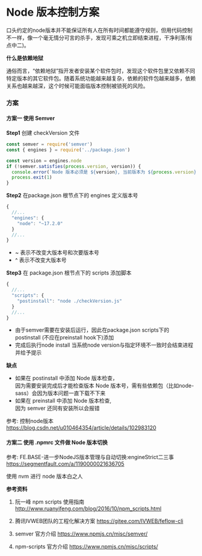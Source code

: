 # Node 版本控制方案

口头约定的node版本并不能保证所有人在所有时间都能遵守规则，但用代码控制不一样，像一个毫无情分可言的杀手，发现可乘之机立即结束进程，干净利落(有点中二)。

**什么是依赖地狱**

通俗而言，“依赖地狱”指开发者安装某个软件包时，发现这个软件包里又依赖不同特定版本的其它软件包。随着系统功能越来越复杂，依赖的软件包越来越多，依赖关系也越来越深，这个时候可能面临版本控制被锁死的风险。

### 方案

#### 方案一 使用 Semver

**Step1** 创建 checkVersion 文件

```js
const semver = require('semver')
const { engines } = require('../package.json')

const version = engines.node
if (!semver.satisfies(process.version, version)) {
  console.error(`Node 版本必须是 ${version}, 当前版本为 ${process.version}`)
  process.exit(1)
}
```


**Step2** 在package.json 根节点下的 engines 定义版本号

```js
{
  //...
  "engines": {
    "node": "~17.2.0"
  }
  //...
}
```

- ~ 表示不改变大版本号和次要版本号
- ^ 表示不改变大版本号

**Step3** 在 package.json 根节点下的 scripts 添加脚本

```js
{
  //...
  "scripts": {
    "postinstall": "node ./checkVersion.js"
  }
  //...
}
```

- 由于semver需要在安装后运行，因此在package.json scripts下的 postinstall (不应在preinstall hook下)添加
- 完成后执行node install 当系统node version与指定环境不一致时会结束进程并给予提示

**缺点**

- 如果在 postinstall 中添加 Node 版本检查，
<br>因为需要安装完成后才能检查版本 Node 版本号，需有些依赖包（比如node-sass）会因为版本问题一直下载不下来
- 如果在 preinstall 中添加 Node 版本检查,
<br>因为 semver 还同有安装所以会报错

参考: 控制node版本 https://blog.csdn.net/u010464354/article/details/102983120

#### 方案二 使用 .npmrc 文件做 Node 版本切换

参考: FE.BASE-进一步NodeJS版本管理与自动切换:engineStrict二三事 https://segmentfault.com/a/1190000021636705

使用 nvm 进行 node 版本白之人

**参考资料**

1. 阮一峰 npm scripts 使用指南 http://www.ruanyifeng.com/blog/2016/10/npm_scripts.html

2. 腾讯IVWEB团队的工程化解决方案 https://gitee.com/IVWEB/feflow-cli

3. semver 官方介绍 https://www.npmjs.cn/misc/semver/

4. npm-scripts 官方介绍  https://www.npmjs.cn/misc/scripts/